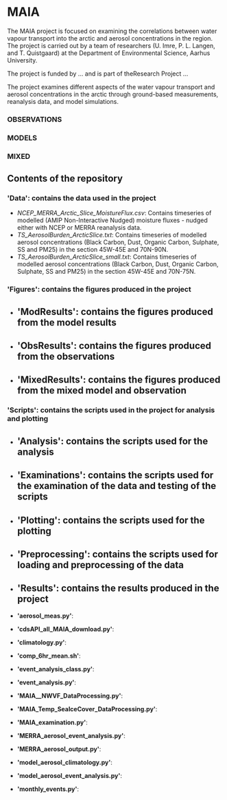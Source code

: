 # MAIA

The MAIA project is focused on examining the correlations between water vapour transport into the arctic and aerosol concentrations in the region. The project is carried out by a team of researchers (U. Imre, P. L. Langen, and T. Quistgaard) at the Department of Environmental Science, Aarhus University.

The project is funded by ... and is part of theResearch Project ...

The project examines different aspects of the water vapour transport and aerosol concentrations in the arctic through ground-based measurements, reanalysis data, and model simulations.


### OBSERVATIONS

### MODELS

### MIXED



## Contents of the repository

### **'Data\'**: contains the data used in the project
- *NCEP_MERRA_Arctic_Slice_MoistureFlux.csv*: Contains timeseries of modelled (AMIP Non-Interactive Nudged) moisture fluxes - nudged either with NCEP or MERRA reanalysis data.
- *TS_AerosolBurden_ArcticSlice.txt*: Contains timeseries of modelled aerosol concentrations (Black Carbon, Dust, Organic Carbon, Sulphate, SS and PM25) in the section 45W-45E and 70N-90N.
- *TS_AerosolBurden_ArcticSlice_small.txt*: Contains timeseries of modelled aerosol concentrations (Black Carbon, Dust, Organic Carbon, Sulphate, SS and PM25) in the section 45W-45E and 70N-75N. 

### **'Figures\'**: contains the figures produced in the project
- **'ModResults\'**: contains the figures produced from the model results
    -
- **'ObsResults\'**: contains the figures produced from the observations
    -
- **'MixedResults\'**: contains the figures produced from the mixed model and observation
    -

### **'Scripts\'**: contains the scripts used in the project for analysis and plotting
- **'Analysis\'**: contains the scripts used for the analysis
    -
- **'Examinations\'**: contains the scripts used for the examination of the data and testing of the scripts
    -
- **'Plotting\'**: contains the scripts used for the plotting
    -
- **'Preprocessing\'**: contains the scripts used for loading and preprocessing of the data
    - 
- **'Results\'**: contains the results produced in the project
    - 


- **'aerosol_meas.py'**:
- **'cdsAPI_all_MAIA_download.py'**:
- **'climatology.py'**:
- **'comp_6hr_mean.sh'**:
- **'event_analysis_class.py'**:
- **'event_analysis.py'**:
- **'MAIA__NWVF_DataProcessing.py'**:
- **'MAIA_Temp_SeaIceCover_DataProcessing.py'**:
- **'MAIA_examination.py'**:
- **'MERRA_aerosol_event_analysis.py'**:
- **'MERRA_aerosol_output.py'**:
- **'model_aerosol_climatology.py'**:
- **'model_aerosol_event_analysis.py'**:
- **'monthly_events.py'**: